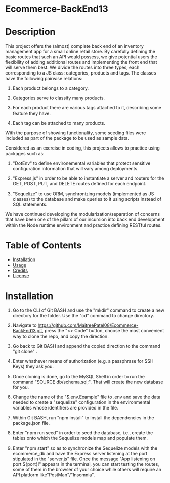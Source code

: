 # Ecommerce-BackEnd13

# Description

This project offers the (almost) complete back end of an inventory management app for a small online retail store. By carefully defining the basic routes that such an API would possess, we give potential users the flexibility of adding additional routes and implementing the front end that will serve them best. We divide the routes into three types, each corresponding to a JS class: categories, products and tags. The classes have the following pairwise relations:

1. Each product belongs to a category.

2. Categories serve to classify many products.

3. For each product there are various tags attached to it, describing some feature they have.

4. Each tag can be attached to many products.

With the purpose of showing functionality, some seeding files were included as part of the package to be used as sample data.

Considered as an exercise in coding, this projects allows to practice using packages such as:

1. "DotEnv" to define environemental variables that protect sensitive configuration information that will vary among deployments.

2. "Express.js" in order to be able to instantiate a server and routers for the GET, POST, PUT, and DELETE routes defined for each endpoint.

3. "Sequelize" to use ORM, synchronizing models (implemented as JS classes) to the database and make queries to it using scripts instead of SQL statements.

We have continued developing the modularization/separation of concerns that have been one of the pillars of our incursion into back end development within the Node runtime environment and practice defining RESTful routes.


# Table of Contents

- [Installation](#installation)
- [Usage](#usage)
- [Credits](#credits)
- [License](#license)


# Installation

1. Go to the CLI of Git BASH and use the "mkdir" command to create a new directory for the folder. Use the "cd" command to change directory.

2. Navigate to <https://github.com/MaitreePatel08/Ecommerce-BackEnd13.git>, press the "<> Code" button, choose the most convenient way to clone the repo, and copy the direction.

3. Go back to Git BASH and append the copied direction to the command "git clone" .

4. Enter whathever means of authorization (e.g. a passphrase for SSH Keys) they ask you.

5. Once cloning is done, go to the MySQL Shell in order to run the command "SOURCE db/schema.sql;". That will create the new database for you.

6. Change the name of the "$.env.Example" file to .env and save the data needed to create a "sequelize" configuration in the environmental variables whose identifiers are provided in the file.

7. Within Git BASH, run "npm install" to install the dependencies in the package.json file.

8. Enter "npm run seed" in order to seed the database, i.e., create the tables onto which the Sequelize models map and populate them.

9. Enter "npm start" so as to synchronize the Sequelize models with the ecommerce_db and have the Express server listening at the port stipulated in the "server.js" file. Once the message
"App listening on port ${port}!" appears in the terminal, you can start testing the routes, some of them in the browser of your choice while others will require an API platform like"PostMan"/"Insomnia".
